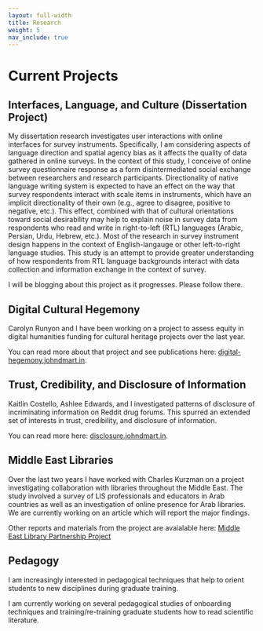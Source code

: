 ```yaml
---
layout: full-width
title: Research
weight: 5
nav_include: true
---
```


# Current Projects

## Interfaces, Language, and Culture (Dissertation Project)

My dissertation research investigates user interactions with online interfaces for survey instruments. 
Specifically, I am considering aspects of language direction and spatial agency bias as it affects the quality of data gathered in online surveys. 
In the context of this study, I conceive of online survey questionnaire response as a form disintermediated social exchange between researchers and research participants. 
Directionality of native language writing system is expected to have an effect on the way that survey respondents interact with scale items in instruments, which have an implicit directionality of their own (e.g., agree to disagree, positive to negative, etc.). 
This effect, combined with that of cultural orientations toward social desirability may help to explain noise in survey data from respondents who read and write in right-to-left (RTL) languages (Arabic, Persian, Urdu, Hebrew, etc.).
Most of the research in survey instrument design happens in the context of English-langauge or other left-to-right language studies. 
This study is an attempt to provide greater understanding of how respondents from RTL language backgrounds interact with data collection and information exchange in the context of survey. 

I will be blogging about this project as it progresses. Please follow there.

## Digital Cultural Hegemony

Carolyn Runyon and I have been working on a project to assess equity in digital humanities funding for cultural heritage projects over the last year. 

You can read more about that project and see publications here: [digital-hegemony.johndmart.in](http://digital-hegemony.johndmart.in).

## Trust, Credibility, and Disclosure of Information

Kaitlin Costello, Ashlee Edwards, and I investigated patterns of disclosure of incriminating information on Reddit drug forums. 
This spurred an extended set of interests in trust, credibility, and disclosure of information. 

You can read more here: [disclosure.johndmart.in](http://disclosure.johndmart.in).

## Middle East Libraries 

Over the last two years I have worked with Charles Kurzman on a project investigating collaboration with libraries throughout the Middle East. 
The study involved a survey of LIS professionals and educators in Arab countries as well as an investigation of online presence for Arab libraries. 
We are currently working on an article which will report the major findings. 

Other reports and materials from the project are avaialable here: [Middle East Library Partnership Project](http://melib.web.unc.edu)

## Pedagogy

I am increasingly interested in pedagogical techniques that help to orient students to new disciplines during graduate training. 

I am currently working on several pedagogical studies of onboarding techniques and training/re-training graduate students how to read scientific literature. 